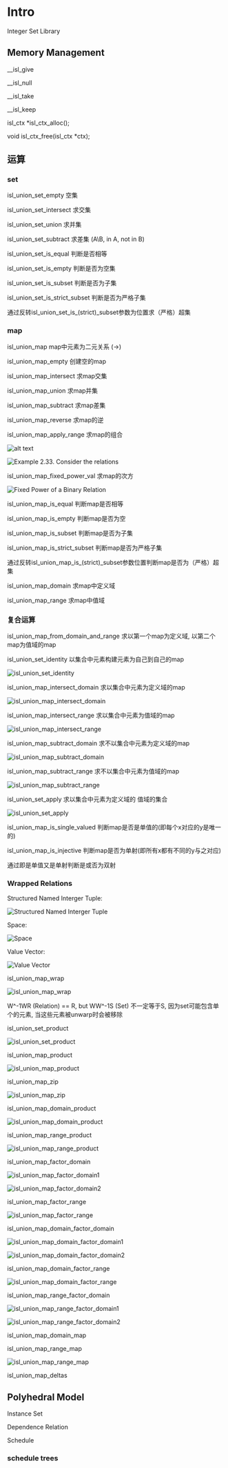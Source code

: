 # Intro

Integer Set Library

## Memory Management

__isl_give

__isl_null

__isl_take

__isl_keep

isl_ctx *isl_ctx_alloc();
 
void isl_ctx_free(isl_ctx *ctx);

## 运算

### set

isl_union_set_empty 空集

isl_union_set_intersect 求交集

isl_union_set_union 求并集

isl_union_set_subtract 求差集  (A\B, in A, not in B)

isl_union_set_is_equal 判断是否相等

isl_union_set_is_empty 判断是否为空集

isl_union_set_is_subset 判断是否为子集

isl_union_set_is_strict_subset 判断是否为严格子集

通过反转isl_union_set_is_(strict)_subset参数为位置求（严格）超集

### map

isl_union_map map中元素为二元关系 (->)

isl_union_map_empty 创建空的map

isl_union_map_intersect 求map交集

isl_union_map_union 求map并集

isl_union_map_subtract 求map差集

isl_union_map_reverse 求map的逆

isl_union_map_apply_range 求map的组合 

![alt text](../image/2.6.png)

![Example 2.33. Consider the relations](../image/Example2.33.png)

isl_union_map_fixed_power_val 求map的次方

![Fixed Power of a Binary Relation](../image/Fixed_Power_of_Binary_relation.png)

isl_union_map_is_equal 判断map是否相等

isl_union_map_is_empty 判断map是否为空

isl_union_map_is_subset 判断map是否为子集

isl_union_map_is_strict_subset 判断map是否为严格子集

通过反转isl_union_map_is_(strict)_subset参数位置判断map是否为（严格）超集

isl_union_map_domain 求map中定义域

isl_union_map_range 求map中值域

### 复合运算

isl_union_map_from_domain_and_range 求以第一个map为定义域, 以第二个map为值域的map

isl_union_set_identity 以集合中元素构建元素为自己到自己的map

![isl_union_set_identity](../image/isl_union_set_identity.png)

isl_union_map_intersect_domain 求以集合中元素为定义域的map

![isl_union_map_intersect_domain](../image/isl_union_map_intersect_domain.png)

isl_union_map_intersect_range 求以集合中元素为值域的map

![isl_union_map_intersect_range](../image/isl_union_map_intersect_range.png)

isl_union_map_subtract_domain 求不以集合中元素为定义域的map

![isl_union_map_subtract_domain](../image/isl_union_map_subtract_domain.png)

isl_union_map_subtract_range 求不以集合中元素为值域的map

![isl_union_map_subtract_range](../image/isl_union_map_subtract_range.png)

isl_union_set_apply 求以集合中元素为定义域的 值域的集合

![isl_union_set_apply](../image/isl_union_set_apply.png)

isl_union_map_is_single_valued 判断map是否是单值的(即每个x对应的y是唯一的)

isl_union_map_is_injective 判断map是否为单射(即所有x都有不同的y与之对应)

通过即是单值又是单射判断是或否为双射

### Wrapped Relations

Structured Named Interger Tuple: 

![Structured Named Interger Tuple](../image/StructuredNamedIntergerTuple.png)

Space: 

![Space](../image/Space.png)

Value Vector:

![Value Vector](../image/ValueVector.png)

isl_union_map_wrap 

![isl_union_map_wrap](../image/isl_union_map_wrap.png)

W^-1WR (Relation) == R, but WW^-1S (Set) 不一定等于S, 因为set可能包含单个的元素, 当这些元素被unwarp时会被移除

isl_union_set_product 

![isl_union_set_product](../image/isl_union_set_product.png)

isl_union_map_product

![isl_union_map_product](../image/isl_union_map_product.png)

isl_union_map_zip 

![isl_union_map_zip](../image/isl_union_map_zip.png)

isl_union_map_domain_product

![isl_union_map_domain_product](../image/isl_union_map_domain_product.png)

isl_union_map_range_product

![isl_union_map_range_product](../image/isl_union_map_range_product.png)

isl_union_map_factor_domain

![isl_union_map_factor_domain1](../image/isl_union_map_factor_domain1.png)

![isl_union_map_factor_domain2](../image/isl_union_map_factor_domain2.png)

isl_union_map_factor_range

![isl_union_map_factor_range](../image/isl_union_map_factor_range.png)

isl_union_map_domain_factor_domain

![isl_union_map_domain_factor_domain1](../image/isl_union_map_domain_factor_domain1.png)

![isl_union_map_domain_factor_domain2](../image/isl_union_map_domain_factor_domain2.png)

isl_union_map_domain_factor_range

![isl_union_map_domain_factor_range](../image/isl_union_map_domain_factor_range.png)

isl_union_map_range_factor_domain

![isl_union_map_range_factor_domain1](../image/isl_union_map_range_factor_domain1.png)

![isl_union_map_range_factor_domain2](../image/isl_union_map_range_factor_domain2.png)

isl_union_map_domain_map

isl_union_map_range_map

![isl_union_map_range_map](isl_union_map_range_map.png)

isl_union_map_deltas

## Polyhedral Model

Instance Set

Dependence Relation

Schedule



### schedule trees
